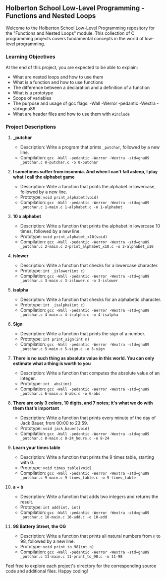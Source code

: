 ## Holberton School Low-Level Programming - Functions and Nested Loops

Welcome to the Holberton School Low-Level Programming repository for the "Functions and Nested Loops" module. This collection of C programming projects covers fundamental concepts in the world of low-level programming.

### Learning Objectives

At the end of this project, you are expected to be able to explain:

- What are nested loops and how to use them
- What is a function and how to use functions
- The difference between a declaration and a definition of a function
- What is a prototype
- Scope of variables
- The purpose and usage of gcc flags: -Wall -Werror -pedantic -Wextra -std=gnu89
- What are header files and how to use them with `#include`

### Project Descriptions

1. **_putchar**
   - Description: Write a program that prints `_putchar`, followed by a new line.
   - Compilation: `gcc -Wall -pedantic -Werror -Wextra -std=gnu89 _putchar.c 0-putchar.c -o 0-putchar`

2. **I sometimes suffer from insomnia. And when I can't fall asleep, I play what I call the alphabet game**
   - Description: Write a function that prints the alphabet in lowercase, followed by a new line.
   - Prototype: `void print_alphabet(void)`
   - Compilation: `gcc -Wall -pedantic -Werror -Wextra -std=gnu89 _putchar.c 1-main.c 1-alphabet.c -o 1-alphabet`

3. **10 x alphabet**
   - Description: Write a function that prints the alphabet in lowercase 10 times, followed by a new line.
   - Prototype: `void print_alphabet_x10(void)`
   - Compilation: `gcc -Wall -pedantic -Werror -Wextra -std=gnu89 _putchar.c 2-main.c 2-print_alphabet_x10.c -o 2-alphabet_x10`

4. **islower**
   - Description: Write a function that checks for a lowercase character.
   - Prototype: `int _islower(int c)`
   - Compilation: `gcc -Wall -pedantic -Werror -Wextra -std=gnu89 _putchar.c 3-main.c 3-islower.c -o 3-islower`

5. **isalpha**
   - Description: Write a function that checks for an alphabetic character.
   - Prototype: `int _isalpha(int c)`
   - Compilation: `gcc -Wall -pedantic -Werror -Wextra -std=gnu89 _putchar.c 4-main.c 4-isalpha.c -o 4-isalpha`

6. **Sign**
   - Description: Write a function that prints the sign of a number.
   - Prototype: `int print_sign(int n)`
   - Compilation: `gcc -Wall -pedantic -Werror -Wextra -std=gnu89 _putchar.c 5-main.c 5-sign.c -o 5-sign`

7. **There is no such thing as absolute value in this world. You can only estimate what a thing is worth to you**
   - Description: Write a function that computes the absolute value of an integer.
   - Prototype: `int _abs(int)`
   - Compilation: `gcc -Wall -pedantic -Werror -Wextra -std=gnu89 _putchar.c 6-main.c 6-abs.c -o 6-abs`

8. **There are only 3 colors, 10 digits, and 7 notes; it's what we do with them that's important**
   - Description: Write a function that prints every minute of the day of Jack Bauer, from 00:00 to 23:59.
   - Prototype: `void jack_bauer(void)`
   - Compilation: `gcc -Wall -pedantic -Werror -Wextra -std=gnu89 _putchar.c 8-main.c 8-24_hours.c -o 8-24`

9. **Learn your times table**
   - Description: Write a function that prints the 9 times table, starting with 0.
   - Prototype: `void times_table(void)`
   - Compilation: `gcc -Wall -pedantic -Werror -Wextra -std=gnu89 _putchar.c 9-main.c 9-times_table.c -o 9-times_table`

10. **a + b**
    - Description: Write a function that adds two integers and returns the result.
    - Prototype: `int add(int, int)`
    - Compilation: `gcc -Wall -pedantic -Werror -Wextra -std=gnu89 _putchar.c 10-main.c 10-add.c -o 10-add`

11. **98 Battery Street, the OG**
    - Description: Write a function that prints all natural numbers from `n` to 98, followed by a new line.
    - Prototype: `void print_to_98(int n)`
    - Compilation: `gcc -Wall -pedantic -Werror -Wextra -std=gnu89 _putchar.c 11-main.c 11-print_to_98.c -o 11-98`

Feel free to explore each project's directory for the corresponding source code and additional files. Happy coding!